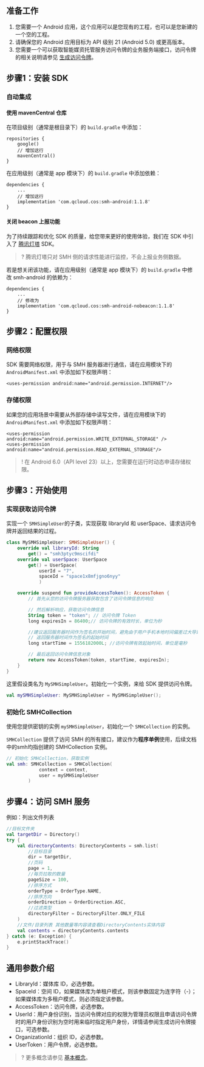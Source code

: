 ## 准备工作

1. 您需要一个 Android 应用，这个应用可以是您现有的工程，也可以是您新建的一个空的工程。
2. 请确保您的 Android 应用目标为 API 级别 21 (Android 5.0) 或更高版本。
3. 您需要一个可以获取智能媒资托管服务访问令牌的业务服务端接口，访问令牌的相关说明请参见 [生成访问令牌](https://cloud.tencent.com/document/product/1339/71159)。

## 步骤1：安装 SDK

### 自动集成

#### 使用 mavenCentral 仓库

在项目级别（通常是根目录下）的 `build.gradle` 中添加：
```
repositories {
    google()
    // 增加这行
    mavenCentral()
}
```
在应用级别（通常是 app 模块下）的 `build.gradle` 中添加依赖：
```
dependencies {
	...
    // 增加这行
    implementation 'com.qcloud.cos:smh-android:1.1.8'
}
```

#### 关闭 beacon 上报功能

为了持续跟踪和优化 SDK 的质量，给您带来更好的使用体验，我们在 SDK 中引入了 [腾讯灯塔](https://beacon.tencent.com/) SDK。
>? 腾讯灯塔只对 SMH 侧的请求性能进行监控，不会上报业务侧数据。
>

若是想关闭该功能，请在应用级别（通常是 app 模块下）的 `build.gradle` 中修改 smh-android 的依赖为：

```
dependencies {
	...
    // 修改为
    implementation 'com.qcloud.cos:smh-android-nobeacon:1.1.8'
}
```

## 步骤2：配置权限

### 网络权限

SDK 需要网络权限，用于与 SMH 服务器进行通信，请在应用模块下的 `AndroidManifest.xml` 中添加如下权限声明：

```
<uses-permission android:name="android.permission.INTERNET"/>
```

### 存储权限

如果您的应用场景中需要从外部存储中读写文件，请在应用模块下的 `AndroidManifest.xml` 中添加如下权限声明：

```
<uses-permission android:name="android.permission.WRITE_EXTERNAL_STORAGE" />
<uses-permission android:name="android.permission.READ_EXTERNAL_STORAGE"/>
```

>! 在 Android 6.0（API level 23）以上，您需要在运行时动态申请存储权限。
>

## 步骤3：开始使用

### 实现获取访问令牌

实现一个 `SMHSimpleUser`的子类，实现获取 libraryId 和 userSpace、请求访问令牌并返回结果的过程。

```kotlin
class MySMHSimpleUser: SMHSimpleUser() {
    override val libraryId: String
        get() = "smh3ptyc9mscifdi"
    override val userSpace: UserSpace
        get() = UserSpace(
            userId = "7",
            spaceId = "space1x8mfjgno6nyy"
            )

    override suspend fun provideAccessToken(): AccessToken {
        // 首先从您的访问令牌服务器获取包含了访问令牌信息的响应

        // 然后解析响应，获取访问令牌信息
        String token = "token"; // 访问令牌 Token
        long expiresIn = 86400;// 访问令牌的有效时长，单位为秒

        //建议返回服务器时间作为签名的开始时间，避免由于用户手机本地时间偏差过大导致请求过期
        // 返回服务器时间作为签名的起始时间
        long startTime = 1556182000L; //访问令牌有效起始时间，单位是毫秒

        // 最后返回访问令牌信息对象
        return new AccessToken(token, startTime, expiresIn);
    }
}
```

这里假设类名为 `MySMHSimpleUser`。初始化一个实例，来给 SDK 提供访问令牌。

```kotlin
val mySMHSimpleUser: MySMHSimpleUser = MySMHSimpleUser();
```

### 初始化 SMHCollection

使用您提供密钥的实例 `mySMHSimpleUser`，初始化一个 `SMHCollection` 的实例。

`SMHCollection` 提供了访问 SMH 的所有接口，建议作为**程序单例**使用，后续文档中的smh均指创建的 SMHCollection 实例。

```kotlin
// 初始化 SMHCollection，获取实例
val smh: SMHCollection = SMHCollection(
            context = context,
            user = mySMHSimpleUser
        )
```

## 步骤4：访问 SMH 服务

例如：列出文件列表
```kotlin
//目标文件夹
val targetDir = Directory()
try {
    val directoryContents: DirectoryContents = smh.list(
        //目标目录
        dir = targetDir,
        //页码
        page = 1,
        //每页拉取的数量
        pageSize = 100,
        //排序方式
        orderType = OrderType.NAME,
        //排序方向
        orderDirection = OrderDirection.ASC,
        //过滤类型
        directoryFilter = DirectoryFilter.ONLY_FILE
    )
    //文件/目录列表 其他数量等内容请查看DirectoryContents实体内容
    val contents = directoryContents.contents
} catch (e: Exception) {
    e.printStackTrace()
}
```

## 通用参数介绍

- LibraryId：媒体库 ID，必选参数。
- SpaceId：空间 ID，如果媒体库为单租户模式，则该参数固定为连字符（-）；如果媒体库为多租户模式，则必须指定该参数。
- AccessToken：访问令牌，必选参数。
- UserId：用户身份识别，当访问令牌对应的权限为管理员权限且申请访问令牌时的用户身份识别为空时用来临时指定用户身份，详情请参阅生成访问令牌接口，可选参数。
- OrganizationId：组织 ID，必选参数。
- UserToken：用户令牌，必选参数。

>? 更多概念请参见 [基本概念](https://cloud.tencent.com/document/product/1339/49939)。
>
